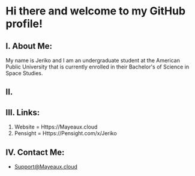 # Hi there and welcome to my GitHub profile!
## I. About Me:
My name is Jeriko and I am an undergraduate student at the American Public University that is currently enrolled in their Bachelor's of Science in Space Studies.
## II.
## III. Links:
1. Website = Https://Mayeaux.cloud
2. Pensight = Https://Pensight.com/x/Jeriko
## IV. Contact Me:
- Support@Mayeaux.cloud
